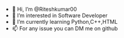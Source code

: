 - 👋 Hi, I’m @Riteshkumar00
- 👀 I’m interested in Software Developer
- 🌱 I’m currently learning Python,C++,HTML
- 📫 For any issue you can DM me on github

<!---
Riteshkumar00/Riteshkumar00 is a ✨ special ✨ repository because its `README.md` (this file) appears on your GitHub profile.
You can click the Preview link to take a look at your changes.
--->
